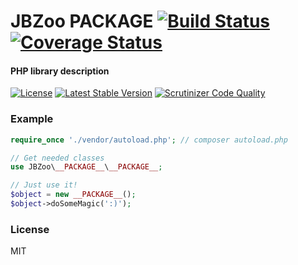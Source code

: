 # JBZoo __PACKAGE__  [![Build Status](https://travis-ci.org/JBZoo/__PACKAGE__.svg?branch=master)](https://travis-ci.org/JBZoo/__PACKAGE__)      [![Coverage Status](https://coveralls.io/repos/JBZoo/__PACKAGE__/badge.svg?branch=master&service=github)](https://coveralls.io/github/JBZoo/__PACKAGE__?branch=master)

#### PHP library description

[![License](https://poser.pugx.org/JBZoo/__PACKAGE__/license)](https://packagist.org/packages/JBZoo/__PACKAGE__)
[![Latest Stable Version](https://poser.pugx.org/JBZoo/__PACKAGE__/v/stable)](https://packagist.org/packages/JBZoo/__PACKAGE__) [![Scrutinizer Code Quality](https://scrutinizer-ci.com/g/JBZoo/__PACKAGE__/badges/quality-score.png?b=master)](https://scrutinizer-ci.com/g/JBZoo/__PACKAGE__/?branch=master)


### Example

```php
require_once './vendor/autoload.php'; // composer autoload.php

// Get needed classes
use JBZoo\__PACKAGE__\__PACKAGE__;

// Just use it!
$object = new __PACKAGE__();
$object->doSomeMagic(':)');
```


### License

MIT
